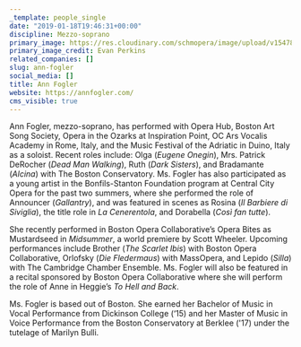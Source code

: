 ```yaml
---
_template: people_single
date: "2019-01-18T19:46:31+00:00"
discipline: Mezzo-soprano
primary_image: https://res.cloudinary.com/schmopera/image/upload/v1547840711/media/2019/01/AnnFogler.jpg
primary_image_credit: Evan Perkins
related_companies: []
slug: ann-fogler
social_media: []
title: Ann Fogler
website: https://annfogler.com/
cms_visible: true
---
```

Ann Fogler, mezzo-soprano, has performed with Opera Hub, Boston Art Song Society, Opera in the Ozarks at Inspiration Point, OC Ars Vocalis Academy in Rome, Italy, and the Music Festival of the Adriatic in Duino, Italy as a soloist. Recent roles include: Olga (_Eugene Onegin_), Mrs. Patrick DeRocher (_Dead Man Walking_), Ruth (_Dark Sisters_), and Bradamante (_Alcina_) with The Boston Conservatory. Ms. Fogler has also participated as a young artist in the Bonfils-Stanton Foundation program at Central City Opera for the past two summers, where she performed the role of Announcer (_Gallantry_), and was featured in scenes as Rosina (_Il Barbiere di Siviglia_), the title role in _La Cenerentola_, and Dorabella (_Così fan tutte_). 

She recently performed in Boston Opera Collaborative’s Opera Bites as Mustardseed in _Midsummer_, a world premiere by Scott Wheeler. Upcoming performances include Brother (_The Scarlet Ibis_) with Boston Opera Collaborative, Orlofsky (_Die Fledermaus_) with MassOpera, and Lepido (_Silla_) with The Cambridge Chamber Ensemble. Ms. Fogler will also be featured in a recital sponsored by Boston Opera Collaborative where she will perform the role of Anne in Heggie’s _To Hell and Back_. 

Ms. Fogler is based out of Boston. She earned her Bachelor of Music in Vocal Performance from Dickinson College (‘15) and her Master of Music in Voice Performance from the Boston Conservatory at Berklee ('17) under the tutelage of Marilyn Bulli.